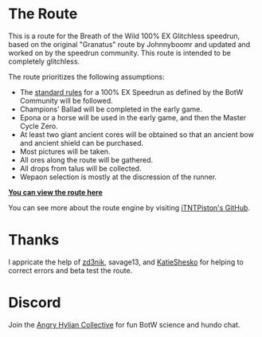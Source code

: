 # The Route
This is a route for the Breath of the Wild 100% EX Glitchless speedrun, based on the original "Granatus" route by Johnnyboomr and updated and worked on by the speedrun community. This route is intended to be completely glitchless.

The route prioritizes the following assumptions:
- The [standard rules](https://www.speedrun.com/botw?h=100-Extended&rules=category&x=xk9jv4gd-onv6v6m8.rqv4ko6q) for a 100% EX Speedrun as defined by the BotW Community will be followed.
- Champions' Ballad will be completed in the early game.
- Epona or a horse will be used in the early game, and then the Master Cycle Zero.
- At least two giant ancient cores will be obtained so that an ancient bow and ancient shield can be purchased.
- Most pictures will be taken.
- All ores along the route will be gathered.
- All drops from talus will be collected.
- Wepaon selection is mostly at the discression of the runner.

**[You can view the route here](https://celer.itntpiston.app/#/gh/31PNMR/Hundo-EX-Glitchless)**

You can see more about the route engine by visiting [iTNTPiston's GitHub](https://github.com/iTNTPiston/celer).

# Thanks
I appricate the help of [zd3nik](https://www.twitch.tv/zd3nik), savage13, and [KatieShesko](https://www.twitch.tv/katieshesko) for helping to correct errors and beta test the route.

# Discord
Join the [Angry Hylian Collective](https://discord.gg/hylian) for fun BotW science and hundo chat.
